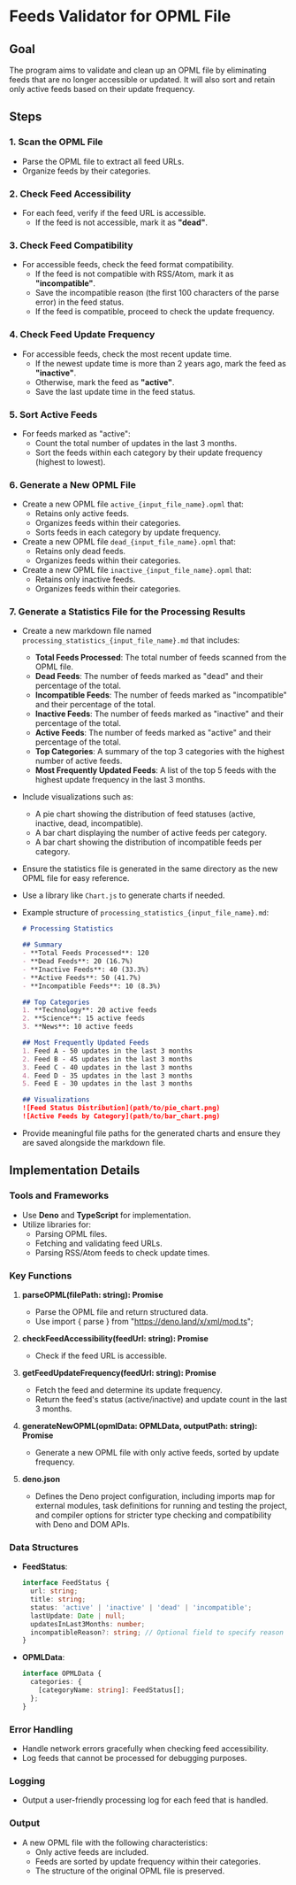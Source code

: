 # Feeds Validator for OPML File

## Goal
The program aims to validate and clean up an OPML file by eliminating feeds that are no longer accessible or updated. It will also sort and retain only active feeds based on their update frequency.

## Steps

### 1. Scan the OPML File
- Parse the OPML file to extract all feed URLs.
- Organize feeds by their categories.

### 2. Check Feed Accessibility
- For each feed, verify if the feed URL is accessible.
  - If the feed is not accessible, mark it as **"dead"**.

### 3. Check Feed Compatibility
- For accessible feeds, check the feed format compatibility.
  - If the feed is not compatible with RSS/Atom, mark it as **"incompatible"**.
  - Save the incompatible reason (the first 100 characters of the parse error) in the feed status.
  - If the feed is compatible, proceed to check the update frequency.

### 4. Check Feed Update Frequency
- For accessible feeds, check the most recent update time.
  - If the newest update time is more than 2 years ago, mark the feed as **"inactive"**.
  - Otherwise, mark the feed as **"active"**.
  - Save the last update time in the feed status.

### 5. Sort Active Feeds
- For feeds marked as "active":
  - Count the total number of updates in the last 3 months.
  - Sort the feeds within each category by their update frequency (highest to lowest).

### 6. Generate a New OPML File
- Create a new OPML file `active_{input_file_name}.opml` that:
  - Retains only active feeds.
  - Organizes feeds within their categories.
  - Sorts feeds in each category by update frequency.
- Create a new OPML file `dead_{input_file_name}.opml` that:
  - Retains only dead feeds.
  - Organizes feeds within their categories.
- Create a new OPML file `inactive_{input_file_name}.opml` that:
  - Retains only inactive feeds.
  - Organizes feeds within their categories.

### 7. Generate a Statistics File for the Processing Results
- Create a new markdown file named `processing_statistics_{input_file_name}.md` that includes:
    - **Total Feeds Processed**: The total number of feeds scanned from the OPML file.
    - **Dead Feeds**: The number of feeds marked as "dead" and their percentage of the total.
    - **Incompatible Feeds**: The number of feeds marked as "incompatible" and their percentage of the total.
    - **Inactive Feeds**: The number of feeds marked as "inactive" and their percentage of the total.
    - **Active Feeds**: The number of feeds marked as "active" and their percentage of the total.
    - **Top Categories**: A summary of the top 3 categories with the highest number of active feeds.
    - **Most Frequently Updated Feeds**: A list of the top 5 feeds with the highest update frequency in the last 3 months.

- Include visualizations such as:
    - A pie chart showing the distribution of feed statuses (active, inactive, dead, incompatible).
    - A bar chart displaying the number of active feeds per category.
    - A bar chart showing the distribution of incompatible feeds per category.

- Ensure the statistics file is generated in the same directory as the new OPML file for easy reference.
- Use a library like `Chart.js` to generate charts if needed.
- Example structure of `processing_statistics_{input_file_name}.md`:
    ```markdown
    # Processing Statistics

    ## Summary
    - **Total Feeds Processed**: 120
    - **Dead Feeds**: 20 (16.7%)
    - **Inactive Feeds**: 40 (33.3%)
    - **Active Feeds**: 50 (41.7%)
    - **Incompatible Feeds**: 10 (8.3%)

    ## Top Categories
    1. **Technology**: 20 active feeds
    2. **Science**: 15 active feeds
    3. **News**: 10 active feeds

    ## Most Frequently Updated Feeds
    1. Feed A - 50 updates in the last 3 months
    2. Feed B - 45 updates in the last 3 months
    3. Feed C - 40 updates in the last 3 months
    4. Feed D - 35 updates in the last 3 months
    5. Feed E - 30 updates in the last 3 months

    ## Visualizations
    ![Feed Status Distribution](path/to/pie_chart.png)
    ![Active Feeds by Category](path/to/bar_chart.png)
    ```
- Provide meaningful file paths for the generated charts and ensure they are saved alongside the markdown file.

## Implementation Details

### Tools and Frameworks
- Use **Deno** and **TypeScript** for implementation.
- Utilize libraries for:
  - Parsing OPML files.
  - Fetching and validating feed URLs.
  - Parsing RSS/Atom feeds to check update times.

### Key Functions
1. **parseOPML(filePath: string): Promise<OPMLData>**
   - Parse the OPML file and return structured data.
   - Use import { parse } from "https://deno.land/x/xml/mod.ts";

2. **checkFeedAccessibility(feedUrl: string): Promise<boolean>**
   - Check if the feed URL is accessible.

3. **getFeedUpdateFrequency(feedUrl: string): Promise<FeedStatus>**
   - Fetch the feed and determine its update frequency.
   - Return the feed's status (active/inactive) and update count in the last 3 months.

4. **generateNewOPML(opmlData: OPMLData, outputPath: string): Promise<void>**
   - Generate a new OPML file with only active feeds, sorted by update frequency.

5. **deno.json**
   - Defines the Deno project configuration, including imports map for external modules, task definitions for running and testing the project, and compiler options for stricter type checking and compatibility with Deno and DOM APIs.

### Data Structures
- **FeedStatus**:
  ```typescript
  interface FeedStatus {
    url: string;
    title: string;
    status: 'active' | 'inactive' | 'dead' | 'incompatible';
    lastUpdate: Date | null;
    updatesInLast3Months: number;
    incompatibleReason?: string; // Optional field to specify reason for incompatibility
  }
  ```

- **OPMLData**:
  ```typescript
  interface OPMLData {
    categories: {
      [categoryName: string]: FeedStatus[];
    };
  }
  ```

### Error Handling
- Handle network errors gracefully when checking feed accessibility.
- Log feeds that cannot be processed for debugging purposes.

### Logging
- Output a user-friendly processing log for each feed that is handled. 

### Output
- A new OPML file with the following characteristics:
  - Only active feeds are included.
  - Feeds are sorted by update frequency within their categories.
  - The structure of the original OPML file is preserved.